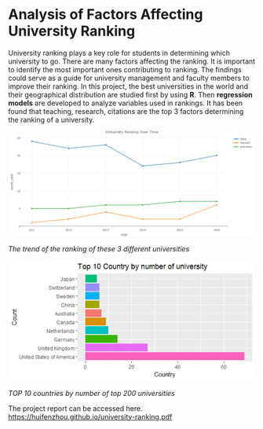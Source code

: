 # Analysis of Factors Affecting University Ranking

University ranking plays a key role for students in determining which university to go. There are many factors affecting the ranking. It is important to identify the most important ones contributing to ranking. The findings could serve as a guide for university management and faculty members to improve their ranking. In this project, the best universities in the world and their geographical distribution are studied first by using **R**. Then **regression models** are developed to analyze variables used in rankings. It has been found that teaching, research, citations are the top 3 factors determining the ranking of a university.


![](univeristy-ranking-1.png)

*The trend of the ranking of these 3 different universities*

![](univeristy-ranking-2.png)

*TOP 10 countries by number of top 200 universities*

The project report can be accessed here. https://huifenzhou.github.io/university-ranking.pdf
